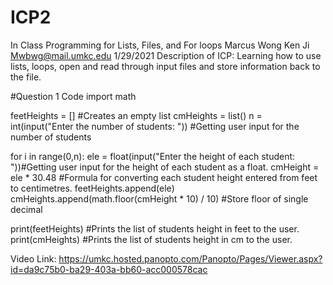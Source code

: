 # ICP2
In Class Programming for Lists, Files, and For loops
Marcus Wong Ken Ji
Mwbwg@mail.umkc.edu
1/29/2021
Description of ICP: Learning how to use lists, loops, open and read through input files and store information back to the file.

#Question 1 Code
import math

feetHeights = [] #Creates an empty list
cmHeights = list()
n = int(input("Enter the number of students: ")) #Getting user input for the number of students

for i in range(0,n):
    ele = float(input("Enter the height of each student: "))#Getting user input for the height of each student as a float.
    cmHeight = ele * 30.48 #Formula for converting each student height entered from feet to centimetres.
    feetHeights.append(ele)
    cmHeights.append(math.floor(cmHeight * 10) / 10) #Store floor of single decimal

print(feetHeights) #Prints the list of students height in feet to the user.
print(cmHeights) #Prints the list of students height in cm to the user.


Video Link: https://umkc.hosted.panopto.com/Panopto/Pages/Viewer.aspx?id=da9c75b0-ba29-403a-bb60-acc000578cac
